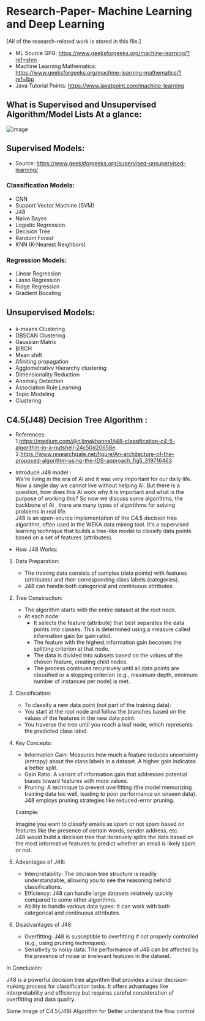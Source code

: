 # Research-Paper- Machine Learning and Deep Learning
[All of the research-related work is stored in this file.]

 * ML Source GFG: https://www.geeksforgeeks.org/machine-learning/?ref=shm
 * Machine Learning Mathematics: https://www.geeksforgeeks.org/machine-learning-mathematics/?ref=lbp
 * Java Tutorial Points: https://www.javatpoint.com/machine-learning

## What is Supervised and Unsupervised Algorithm/Model Lists At a glance:

 ![image](https://github.com/ADATYA/Research-Paper-/assets/97549431/cf2af118-0a47-44ef-98ac-c571d3fd2fcd)
 
 ## Supervised Models:
 * Source: https://www.geeksforgeeks.org/supervised-unsupervised-learning/

  ### Classification Models:
  * CNN
  * Support Vector Machine (SVM)
  * J48
  * Naive Bayes
  * Logistic Regression
  * Decision Tree
  * Random Forest
  * KNN (K-Nearest Neighbors)
  ### Regression Models:
  * Linear Regression
  * Lasso Regression
  * Ridge Regression
  * Gradient Boosting
    
## Unsupervised Models:
   ### 
  * k-means Clustering
  * DBSCAN Clustering
  * Gaussian Matrix
  * BIRCH
  * Mean shift
  * Afiniting propagation
  * Agglometrativv Hierarchy clustering
  * Dimensionality Reduction
  * Anomaly Detection
  * Association Rule Learning
  * Topic Modeling
  * Clustering

## C4.5(J48) Decision Tree Algorithm :
  * References:<br>
    1.https://medium.com/@nilimakhanna1/j48-classification-c4-5-algorithm-in-a-nutshell-24c50d20658e<br>
    2.https://www.researchgate.net/figure/An-architecture-of-the-proposed-algorithm-using-the-IDS-approach_fig5_319716463<brr>
  * Introduce J48 model :<br>
    We're living in the era of Ai and it was very important for our daily life. Now a single day we cannot live without helping Ai. But there is a question, how does this Ai work why it is important and what is the purpose of working this? So now we discuss some algorithms, the backbone of Ai , there 
    are many types of algorithms for solving problems in real life.<br>
    J48 is an open-source implementation of the C4.5 decision tree algorithm, often used in the WEKA data mining tool.
    It's a supervised learning technique that builds a tree-like model to classify data points based on a set of features (attributes).
   
  * How J48 Works:
   
   1. Data Preparation: <br>
      * The training data consists of samples (data points) with features (attributes) and their corresponding class labels (categories).<br>
      * J48 can handle both categorical and continuous attributes.<br>
   
   2. Tree Construction: <br> 
       * The algorithm starts with the entire dataset at the root node.<br>
       * At each node:<br>
            * It selects the feature (attribute) that best separates the data points into classes. This is determined using a measure called information gain (or gain ratio).<br>
            * The feature with the highest information gain becomes the splitting criterion at that node.<br>
            * The data is divided into subsets based on the values of the chosen feature, creating child nodes.<br>
            * The process continues recursively until all data points are classified or a stopping criterion (e.g., maximum depth, minimum number of instances per node) is met.<br>
   
   3. Classification: <br>
      * To classify a new data point (not part of the training data):<br>
      * You start at the root node and follow the branches based on the values of the features in the new data point.<br>
      * You traverse the tree until you reach a leaf node, which represents the predicted class label.<br>
   
   4. Key Concepts:<br>
      
      * Information Gain: Measures how much a feature reduces uncertainty (entropy) about the class labels in a dataset. A higher gain indicates a better split.<br>
      * Gain Ratio: A variant of information gain that addresses potential biases toward features with more values.<br>
      * Pruning: A technique to prevent overfitting (the model memorizing training data too well, leading to poor performance on unseen data). J48 employs pruning strategies like reduced-error pruning.<br>
   
      Example:<br>
      
      Imagine you want to classify emails as spam or not spam based on features like the presence of certain words, sender address, etc.<br> J48 would build a decision tree that iteratively splits the data based on the most informative features to predict whether an email is likely spam or not.<br>
   
   5. Advantages of J48:<br>
   
      * Interpretability: The decision tree structure is readily understandable, allowing you to see the reasoning behind classifications.<br>
      * Efficiency: J48 can handle large datasets relatively quickly compared to some other algorithms.<br>
      * Ability to handle various data types: It can work with both categorical and continuous attributes.<br>
  
   6. Disadvantages of J48:<br>
   
      * Overfitting: J48 is susceptible to overfitting if not properly controlled (e.g., using pruning techniques).<br>
      * Sensitivity to noisy data: The performance of J48 can be affected by the presence of noise or irrelevant features in the dataset.<br>
   
   In Conclusion:<br>
   
   J48 is a powerful decision tree algorithm that provides a clear decision-making process for classification tasks. It offers advantages like interpretability and efficiency but requires careful consideration of overfitting and data quality.
  
   Some Image of C4.5(J48) Algorithm for Better understand the flow control:<br>
   
